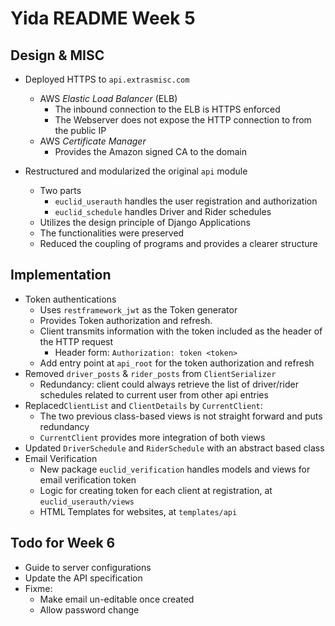 # Yida README Week 5

## Design & MISC

- Deployed HTTPS to `api.extrasmisc.com`
  - AWS *Elastic Load Balancer* (ELB)
    - The inbound connection to the ELB is HTTPS enforced
    - The Webserver does not expose the HTTP connection to from the public IP
  - AWS *Certificate Manager*
    - Provides the Amazon signed CA to the domain

- Restructured and modularized the original `api` module
  - Two parts
    - `euclid_userauth` handles the user registration and authorization
    - `euclid_schedule` handles Driver and Rider schedules
  - Utilizes the design principle of Django Applications
  - The functionalities were preserved
  - Reduced the coupling of programs and provides a clearer structure

## Implementation

- Token authentications
  - Uses `restframework_jwt` as the Token generator
  - Provides Token authorization and refresh.
  - Client transmits information with the token included as the header of the HTTP request
    - Header form: `Authorization: token <token> `
  - Add entry point at `api_root` for the token authorization and refresh
- Removed `driver_posts` & `rider_posts` from `ClientSerializer`
  - Redundancy: client could always retrieve the list of driver/rider schedules related to current user from other api entries
- Replaced`ClientList` and `ClientDetails` by `CurrentClient`:
  - The two previous class-based views is not straight forward and puts redundancy
  - `CurrentClient` provides more integration of both views
- Updated `DriverSchedule` and `RiderSchedule` with an abstract based class
- Email Verification
  - New package `euclid_verification` handles models and views for email verification token
  - Logic for creating token for each client at registration, at `euclid_userauth/views`
  - HTML Templates for websites, at `templates/api` 

## Todo for Week 6

- Guide to server configurations
- Update the API specification
- Fixme:
  - Make email un-editable once created
  - Allow password change